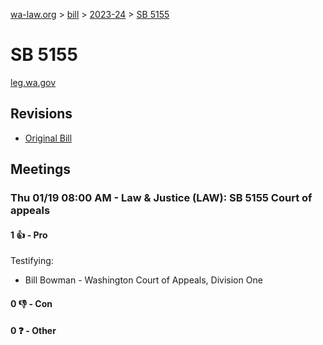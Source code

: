 [wa-law.org](/) > [bill](/bill/) > [2023-24](/bill/2023-24/) > [SB 5155](/bill/2023-24/sb/5155/)

# SB 5155
[leg.wa.gov](https://app.leg.wa.gov/billsummary?BillNumber=5155&Year=2023&Initiative=false)

## Revisions
* [Original Bill](1/)

## Meetings
### Thu 01/19 08:00 AM - Law & Justice (LAW): SB 5155 Court of appeals
#### 1 👍 - Pro
Testifying:
* Bill Bowman - Washington Court of Appeals, Division One

#### 0 👎 - Con

#### 0 ❓ - Other
